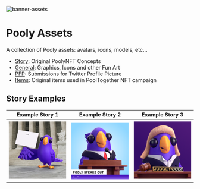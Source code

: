 ![banner-assets](https://user-images.githubusercontent.com/3408362/173184725-5e10ba3b-4f54-4cfd-bff2-27d4b5f403c7.png)

# Pooly Assets

A collection of Pooly assets: avatars, icons, models, etc...

- [Story](https://github.com/friends-of-pooly/pooly-assets/tree/main/story): Original PoolyNFT Concepts
- [General](https://github.com/friends-of-pooly/pooly-assets/tree/main/general): Graphics, Icons and other Fun Art
- [PFP](https://github.com/friends-of-pooly/pooly-assets/tree/main/pfp): Submissions for Twitter Profile Picture
- [Items](https://github.com/friends-of-pooly/pooly-assets/tree/main/items): Original items used in PoolTogether NFT campaign


## Story Examples

| Example Story 1   | Example Story 2     | Example Story 3     |
| ---------------- | ------------------ | ------------------ |
|  ![supporter](https://github.com/friends-of-pooly/pooly-assets/blob/main/story/Customize-1.png?raw=true)| ![lawyer](https://github.com/friends-of-pooly/pooly-assets/blob/main/story/Customize-2.png?raw=true) | ![judge](https://github.com/friends-of-pooly/pooly-assets/blob/main/story/Judge%20Pooly.png?raw=true) |
